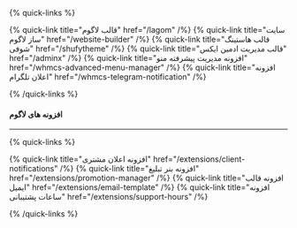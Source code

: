 <!-- {% callout type="note" %}
به دلیل اینکود بودن فایل های محصول، افزونه **Sodium** باید در هاست شما فعال باشد. [نحوه فعالسازی](/sodium/)

{% /callout %} -->

{% quick-links %}

{% quick-link title="قالب لاگوم" href="/lagom"  /%}
{% quick-link title="سایت ساز لاگوم" href="/website-builder"  /%}
{% quick-link title="قالب هاستینگ شوفی" href="/shufytheme" /%}
{% quick-link title="قالب مدیریت ادمین ایکس" href="/adminx"  /%}
{% quick-link title="افزونه مدیریت پیشرفته منو" href="/whmcs-advanced-menu-manager" /%}
{% quick-link title="افزونه اعلان تلگرام" href="/whmcs-telegram-notification" /%}

{% /quick-links %}

#### افزونه های لاگوم

---

{% quick-links %}

{% quick-link title="افزونه اعلان مشتری" href="/extensions/client-notifications"  /%}
{% quick-link title="افزونه بنر تبلیغ" href="/extensions/promotion-manager"  /%}
{% quick-link title="افزونه قالب ایمیل" href="/extensions/email-template"  /%}
{% quick-link title="افزونه ساعات پشتیبانی" href="/extensions/support-hours"  /%}

{% /quick-links %}
